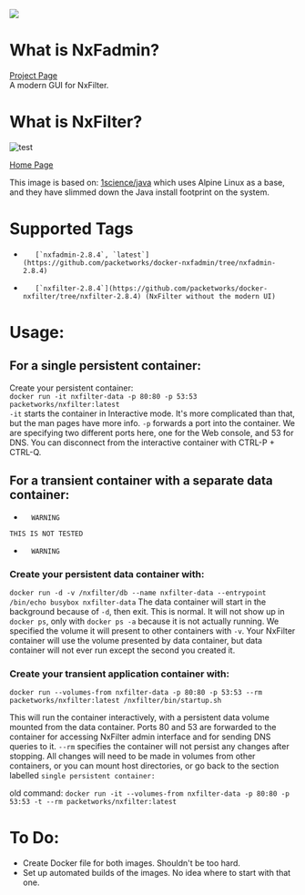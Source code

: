[![](https://badge.imagelayers.io/packetworks/nxfilter:latest.svg)](https://imagelayers.io/?images=packetworks/nxfilter:latest 'Get your own badge on imagelayers.io')

# What is NxFadmin?

[Project Page](https://bitbucket.org/DeepWoods/nxfadmin/src)  
A modern GUI for NxFilter.

# What is NxFilter?
  
![test](http://www.nxfilter.org/p2/wp-content/uploads/2014/07/rb_logo41.png)
  
[Home Page](http://www.nxfilter.org/)  
  
This image is based on: [1science/java](https://registry.hub.docker.com/u/1science/java/) which uses Alpine Linux as a base, and they have slimmed down the Java install footprint on the system.

# Supported Tags

-        [`nxfadmin-2.8.4`, `latest`](https://github.com/packetworks/docker-nxfadmin/tree/nxfadmin-2.8.4)
-        [`nxfilter-2.8.4`](https://github.com/packetworks/docker-nxfilter/tree/nxfilter-2.8.4) (NxFilter without the modern UI)

# Usage:

## For a single persistent container:

Create your persistent container:  
```docker run -it nxfilter-data -p 80:80 -p 53:53 packetworks/nxfilter:latest```  
```-it``` starts the container in Interactive mode. It's more complicated than that, but the man pages have more info. ```-p``` forwards a port into the container. We are specifying two different ports here, one for the Web console, and 53 for DNS. You can disconnect from the interactive container with CTRL-P + CTRL-Q.

## For a transient container with a separate data container:

- ```   WARNING  ```  

```THIS IS NOT TESTED```  

- ```   WARNING  ```  

### Create your persistent data container with:  
```docker run -d -v /nxfilter/db --name nxfilter-data --entrypoint /bin/echo busybox nxfilter-data``` The data container will start in the background because of ```-d```, then exit. This is normal. It will not show up in ```docker ps```, only with ```docker ps -a``` because it is not actually running. We specified the volume it will present to other containers with ```-v```. Your NxFilter container will use the volume presented by data container, but data container will not ever run except the second you created it.  
  
### Create your transient application container with:  
```docker run --volumes-from nxfilter-data -p 80:80 -p 53:53 --rm packetworks/nxfilter:latest /nxfilter/bin/startup.sh```

This will run the container interactively, with a persistent data volume mounted from the data container. Ports 80 and 53 are forwarded to the container for accessing NxFilter admin interface and for sending DNS queries to it. ```--rm``` specifies the container will not persist any changes after stopping. All changes will need to be made in volumes from other containers, or you can mount host directories, or go back to the section labelled ```single persistent container:```

old command: ```docker run -it --volumes-from nxfilter-data -p 80:80 -p 53:53 -t --rm packetworks/nxfilter:latest```


# To Do:
- Create Docker file for both images. Shouldn't be too hard.
- Set up automated builds of the images. No idea where to start with that one.
